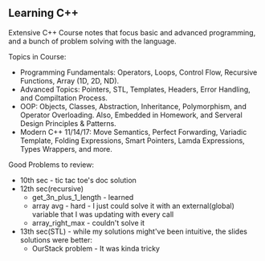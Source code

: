 ## Learning C++

Extensive C++ Course notes that focus basic and advanced programming, and a bunch of problem solving with the language.

Topics in Course:

- Programming Fundamentals: Operators, Loops, Control Flow, Recursive Functions, Array (1D, 2D, ND).
- Advanced Topics: Pointers, STL, Templates, Headers, Error Handling, and Compiltation Process.
- OOP: Objects, Classes, Abstraction, Inheritance, Polymorphism, and Operator Overloading. Also, Embedded in Homework, and Serveral Design Principles & Patterns.
- Modern C++ 11/14/17: Move Semantics, Perfect Forwarding, Variadic Template, Folding Expressions, Smart Pointers, Lamda Expressions, Types Wrappers, and more.

Good Problems to review:

- 10th sec - tic tac toe's doc solution
- 12th sec(recursive)
  - get_3n_plus_1_length - learned
  - array avg - hard - I just could solve it with an external(global) variable that I was updating with every call
  - array_right_max - couldn't solve it
- 13th sec(STL) - while my solutions might've been intuitive, the slides solutions were better:
  - OurStack problem - It was kinda tricky
